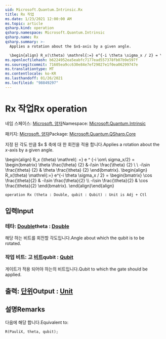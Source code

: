 ```yaml
---
uid: Microsoft.Quantum.Intrinsic.Rx
title: Rx 작업
ms.date: 1/23/2021 12:00:00 AM
ms.topic: article
qsharp.kind: operation
qsharp.namespace: Microsoft.Quantum.Intrinsic
qsharp.name: Rx
qsharp.summary: >-
  Applies a rotation about the $x$-axis by a given angle.

  \begin{align} R_x(\theta) \mathrel{:=} e^{-i \theta \sigma_x / 2} = \begin{bmatrix} \cos \frac{\theta}{2} & -i\sin \frac{\theta}{2}  \\\\ -i\sin \frac{\theta}{2} & \cos \frac{\theta}{2} \end{bmatrix}. \end{align}
ms.openlocfilehash: b6224952ea5eabfc7177ead557378fb07b9e597f
ms.sourcegitcommit: 71605ea9cc630e84e7ef29027e1f0ea06299747e
ms.translationtype: MT
ms.contentlocale: ko-KR
ms.lasthandoff: 01/26/2021
ms.locfileid: "98849297"
---
```

# <a name="rx-operation"></a><span data-ttu-id="48a16-102">Rx 작업</span><span class="sxs-lookup"><span data-stu-id="48a16-102">Rx operation</span></span>

<span data-ttu-id="48a16-103">네임 스페이스: [Microsoft. 양자](xref:Microsoft.Quantum.Intrinsic)</span><span class="sxs-lookup"><span data-stu-id="48a16-103">Namespace: [Microsoft.Quantum.Intrinsic](xref:Microsoft.Quantum.Intrinsic)</span></span>

<span data-ttu-id="48a16-104">패키지: [Microsoft. 양자](https://nuget.org/packages/Microsoft.Quantum.QSharp.Core)</span><span class="sxs-lookup"><span data-stu-id="48a16-104">Package: [Microsoft.Quantum.QSharp.Core](https://nuget.org/packages/Microsoft.Quantum.QSharp.Core)</span></span>


<span data-ttu-id="48a16-105">지정 된 각도 만큼 $x $ 축에 대 한 회전을 적용 합니다.</span><span class="sxs-lookup"><span data-stu-id="48a16-105">Applies a rotation about the $x$-axis by a given angle.</span></span>

<span data-ttu-id="48a16-106">\begin{align} R_x (\theta) \mathrel{: =} e ^ {-i \om\ sigma_x/2} = \begin{bmatrix} \theta \frac{\theta} {2} &-i\sin \frac{\theta} {2} \\ \\ -i\sin \frac{\theta} {2} & \theta \frac{\theta} {2} \end{bmatrix}.  </span><span class="sxs-lookup"><span data-stu-id="48a16-106">\begin{align} R_x(\theta) \mathrel{:=} e^{-i \theta \sigma_x / 2} = \begin{bmatrix} \cos \frac{\theta}{2} & -i\sin \frac{\theta}{2}  \\\\ -i\sin \frac{\theta}{2} & \cos \frac{\theta}{2} \end{bmatrix}.</span></span>
<span data-ttu-id="48a16-107">\end{align}</span><span class="sxs-lookup"><span data-stu-id="48a16-107">\end{align}</span></span>

```qsharp
operation Rx (theta : Double, qubit : Qubit) : Unit is Adj + Ctl
```


## <a name="input"></a><span data-ttu-id="48a16-108">입력</span><span class="sxs-lookup"><span data-stu-id="48a16-108">Input</span></span>

### <a name="theta--double"></a><span data-ttu-id="48a16-109">테타: [Double](xref:microsoft.quantum.lang-ref.double)</span><span class="sxs-lookup"><span data-stu-id="48a16-109">theta : [Double](xref:microsoft.quantum.lang-ref.double)</span></span>

<span data-ttu-id="48a16-110">해당 하는 비트를 회전할 각도입니다.</span><span class="sxs-lookup"><span data-stu-id="48a16-110">Angle about which the qubit is to be rotated.</span></span>


### <a name="qubit--qubit"></a><span data-ttu-id="48a16-111">작업 비트: 고 [비트](xref:microsoft.quantum.lang-ref.qubit)</span><span class="sxs-lookup"><span data-stu-id="48a16-111">qubit : [Qubit](xref:microsoft.quantum.lang-ref.qubit)</span></span>

<span data-ttu-id="48a16-112">게이트가 적용 되어야 하는의 비트입니다.</span><span class="sxs-lookup"><span data-stu-id="48a16-112">Qubit to which the gate should be applied.</span></span>



## <a name="output--unit"></a><span data-ttu-id="48a16-113">출력: [단위](xref:microsoft.quantum.lang-ref.unit)</span><span class="sxs-lookup"><span data-stu-id="48a16-113">Output : [Unit](xref:microsoft.quantum.lang-ref.unit)</span></span>



## <a name="remarks"></a><span data-ttu-id="48a16-114">설명</span><span class="sxs-lookup"><span data-stu-id="48a16-114">Remarks</span></span>

<span data-ttu-id="48a16-115">다음에 해당 합니다.</span><span class="sxs-lookup"><span data-stu-id="48a16-115">Equivalent to:</span></span>

```qsharp
R(PauliX, theta, qubit);
```